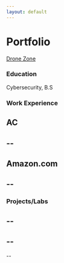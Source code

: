 ```yaml
---
layout: default
---
```


# Portfolio
[Drone Zone](./DroneZone.md)

### Education
Cybersecurity, B.S

### Work Experience
AC
--
--
--

Amazon.com
--
--
--

### Projects/Labs
--
--
--
--
--
